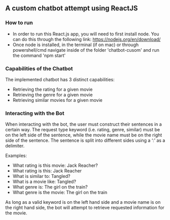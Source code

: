 
## A custom chatbot attempt using ReactJS

### How to run

- In order to run this React.js app, you will need to first install node. You can do this through the following link: https://nodejs.org/en/download/
- Once node is installed, in the terminal (if on mac) or through powershell/cmd navigate inside of the folder 'chatbot-cusom' and run the command 'npm start'

### Capabilities of the Chatbot
The implemented chatbot has 3 distinct capabilities:
- Retrieving the rating for a given movie
- Retrieving the genre for a given movie
- Retrieving similar movies for a given movie

### Interacting with the Bot

When interacting with the bot, the user must construct their sentences in a certain way. The request type keyword (i.e. rating, genre, similar) must be on the left side of the sentence, while the movie name must be on the right side of the sentence. The sentence is split into different sides using a ‘:’ as a delimiter.

Examples:
- What rating is this movie: Jack Reacher?
- What rating is this: Jack Reacher
- What is similar to: Tangled?
- What is a movie like: Tangled?
- What genre is: The girl on the train?
- What genre is the movie: The girl on the train

As long as a valid keyword is on the left hand side and a movie name is on the right hand side, the bot will attempt to retrieve requested information for the movie.

